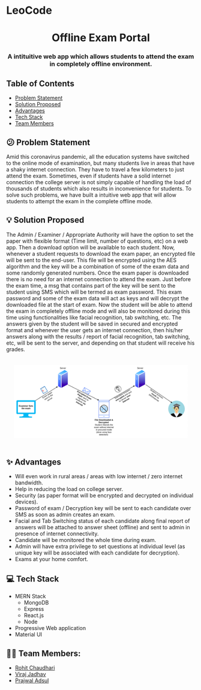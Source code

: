 # LeoCode

<h1 align="center">
  Offline Exam Portal
</h1>
<h3 align="center"> 
A intituitive web app which allows students to attend the exam in completely offline environment.
</h3>

## Table of Contents

-   <a href="#confused-problem-statement">Problem Statement</a>
-   <a href="#bulb-solution-proposed">Solution Proposed</a>
-   <a href="#sparkles-advantages">Advantages</a>
-   <a href="#computer-tech-stack">Tech Stack</a>
-   <a href="#-team-members">Team Members</a>

## :confused: Problem Statement

Amid this coronavirus pandemic, all the education systems have switched to the online mode of examination, but many students live in areas that have a shaky internet connection. They have to travel a few kilometers to just attend the exam. Sometimes, even if students have a solid internet connection the college server is not simply capable of handling the load of thousands of students which also results in inconvenience for students. To solve such problems, we have built a intuitive web app that will allow students to attempt the exam in the complete offline mode.

## :bulb: Solution Proposed

The Admin / Examiner / Appropriate Authority will have the option to set the paper with flexible format (Time limit, number of questions, etc) on a web app. Then a download option will be available to each student. Now, whenever a student requests to download the exam paper, an encrypted file will be sent to the end-user. This file will be encrypted using the AES algorithm and the key will be a combination of some of the exam data and some randomly generated numbers. Once the exam paper is downloaded there is no need for an internet connection to attend the exam. Just before the exam time, a msg that contains part of the key will be sent to the student using SMS which will be termed as exam password. This exam password and some of the exam data will act as keys and will decrypt the downloaded file at the start of exam. Now the student will be able to attend the exam in completely offline mode and will also be monitored during this time using functionalities like facial recognition, tab switching, etc. The answers given by the student will be saved in secured and encrypted format and whenever the user gets an internet connection, then his/her answers along with the results / report of facial recognition, tab switching, etc, will be sent to the server, and depending on that student will receive his grades.

<p style="padding: 20px;">
<img src="images/flow.png"/>
 </p>

## :sparkles: Advantages

-   Will even work in rural areas / areas with low internet / zero internet bandwidth.
-   Help in reducing the load on college server.
-   Security (as paper format will be encrypted and decrypted on individual devices).
-   Password of exam / Decryption key will be sent to each candidate over SMS as soon as admin creates an exam.
-   Facial and Tab Switching status of each candidate along final report of answers will be attached to answer sheet (offline) and sent to admin in presence of internet connectivity.
-   Candidate will be monitored the whole time during exam.
-   Admin will have extra privilege to set questions at individual level (as unique key will be associated with each candidate for decryption).
-   Exams at your home comfort.

## :computer: Tech Stack

-   MERN Stack
    -   MongoDB
    -   Express
    -   React.js
    -   Node
-   Progressive Web application
-   Material UI

## 👦🏽 Team Members:

-   [Rohit Chaudhari](https://github.com/chaudharirohit2810)
-   [Viraj Jadhav](https://github.com/VirajJadhav)
-   [Prajwal Adsul](https://github.com/PrajwalAdsul)
